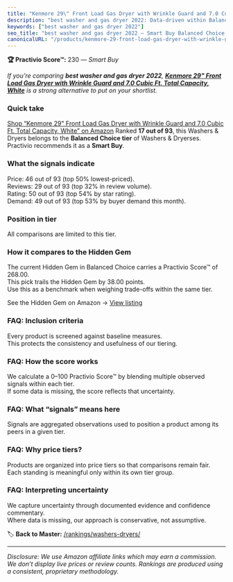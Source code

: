 ```yaml
---
title: "Kenmore 29\" Front Load Gas Dryer with Wrinkle Guard and 7.0 Cubic Ft. Total Capacity, White"
description: "best washer and gas dryer 2022: Data-driven within Balanced Choice ranking using the Practivio Score™. Positioned by quality, value, demand, findability, momen…"
keywords: ["best washer and gas dryer 2022"]
seo_title: "best washer and gas dryer 2022 — Smart Buy Balanced Choice (2025)"
canonicalURL: "/products/kenmore-29-front-load-gas-dryer-with-wrinkle-guard-and-70-cubic-ft-total-capacity-white-B07DCC6553/"
---
```


**🏆 Practivio Score™:** 230 — _Smart Buy_


*If you're comparing **best washer and gas dryer 2022**, **[Kenmore 29" Front Load Gas Dryer with Wrinkle Guard and 7.0 Cubic Ft. Total Capacity, White](https://www.amazon.com/dp/B07DCC6553?tag=practivio-20)** is a strong alternative to put on your shortlist.*
### Quick take
[Shop “Kenmore 29" Front Load Gas Dryer with Wrinkle Guard and 7.0 Cubic Ft. Total Capacity, White” on Amazon](https://www.amazon.com/dp/B07DCC6553?tag=practivio-20)
Ranked **17 out of 93**, this Washers & Dryers belongs to the **Balanced Choice tier** of Washers & Dryerses.  
Practivio recommends it as a **Smart Buy**.

### What the signals indicate
Price: 46 out of 93 (top 50% lowest-priced).  
Reviews: 29 out of 93 (top 32% in review volume).  
Rating: 50 out of 93 (top 54% by star rating).  
Demand: 49 out of 93 (top 53% by buyer demand this month).

### Position in tier
All comparisons are limited to this tier.

### How it compares to the Hidden Gem
The current Hidden Gem in Balanced Choice carries a Practivio Score™ of 268.00.  
This pick trails the Hidden Gem by 38.00 points.  
Use this as a benchmark when weighing trade-offs within the same tier.  

See the Hidden Gem on Amazon → [View listing](https://www.amazon.com/dp/B097H2FVNZ?tag=practivio-20)

### FAQ: Inclusion criteria
Every product is screened against baseline measures.  
This protects the consistency and usefulness of our tiering.

### FAQ: How the score works
We calculate a 0–100 Practivio Score™ by blending multiple observed signals within each tier.  
If some data is missing, the score reflects that uncertainty.

### FAQ: What “signals” means here
Signals are aggregated observations used to position a product among its peers in a given tier.

### FAQ: Why price tiers?
Products are organized into price tiers so that comparisons remain fair.  
Each standing is meaningful only within its own tier group.

### FAQ: Interpreting uncertainty
We capture uncertainty through documented evidence and confidence commentary.  
Where data is missing, our approach is conservative, not assumptive.


🏷️ **Back to Master:** [/rankings/washers-dryers/](/rankings/washers-dryers/)

---
_Disclosure: We use Amazon affiliate links which may earn a commission. We don’t display live prices or review counts. Rankings are produced using a consistent, proprietary methodology._
